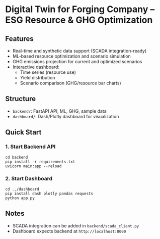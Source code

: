 # Digital Twin for Forging Company – ESG Resource & GHG Optimization

## Features
- Real-time and synthetic data support (SCADA integration-ready)
- ML-based resource optimization and scenario simulation
- GHG emissions projection for current and optimized scenarios
- Interactive dashboard:
    - Time series (resource use)
    - Yield distribution
    - Scenario comparison (GHG/resource bar charts)

## Structure
- `backend/`: FastAPI API, ML, GHG, sample data
- `dashboard/`: Dash/Plotly dashboard for visualization

## Quick Start

### 1. Start Backend API
```
cd backend
pip install -r requirements.txt
uvicorn main:app --reload
```

### 2. Start Dashboard
```
cd ../dashboard
pip install dash plotly pandas requests
python app.py
```

## Notes
- SCADA integration can be added in `backend/scada_client.py`
- Dashboard expects backend at `http://localhost:8000`
